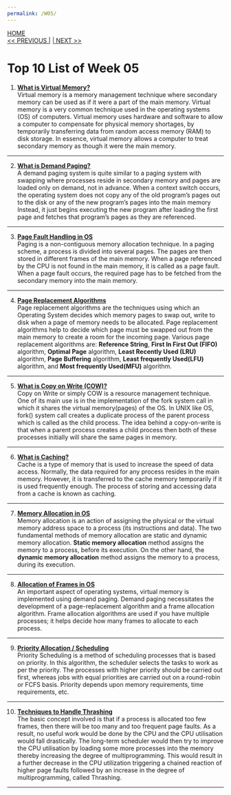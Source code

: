 ```yaml
---
permalink: /W05/
---
```

[HOME](../)<br>
[<< PREVIOUS |](../W04/)
[| NEXT >>](../W06/)<br>

# Top 10 List of Week 05

1. **[What is Virtual Memory?](https://searchstorage.techtarget.com/definition/virtual-memory)** <br>
Virtual memory is a memory management technique where secondary memory can be used as if it were a part of the main memory. Virtual memory is a very common technique used in the operating systems (OS) of computers. Virtual memory uses hardware and software to allow a computer to compensate for physical memory shortages, by temporarily transferring data from random access memory (RAM) to disk storage. In essence, virtual memory allows a computer to treat secondary memory as though it were the main memory. <br>
* * *

2. **[What is Demand Paging?](https://www.geeksforgeeks.org/virtual-memory-in-operating-system/)** <br>
A demand paging system is quite similar to a paging system with swapping where processes reside in secondary memory and pages are loaded only on demand, not in advance. When a context switch occurs, the operating system does not copy any of the old program’s pages out to the disk or any of the new program’s pages into the main memory Instead, it just begins executing the new program after loading the first page and fetches that program’s pages as they are referenced. <br>
* * *

3. **[Page Fault Handling in OS](https://www.geeksforgeeks.org/page-fault-handling-in-operating-system/)** <br>
Paging is a non-contiguous memory allocation technique. In a paging scheme, a process is divided into several pages. The pages are then stored in different frames of the main memory. When a page referenced by the CPU is not found in the main memory, it is called as a page fault. When a page fault occurs, the required page has to be fetched from the secondary memory into the main memory. <br>
* * *

4. **[Page Replacement Algorithms](https://www.tutorialspoint.com/operating_system/os_virtual_memory.htm)** <br>
Page replacement algorithms are the techniques using which an Operating System decides which memory pages to swap out, write to disk when a page of memory needs to be allocated. Page replacement algorithms help to decide which page must be swapped out from the main memory to create a room for the incoming page. Various page replacement algorithms are: **Reference String**, **First In First Out (FIFO)** algorithm, **Optimal Page** algorithm, **Least Recently Used (LRU)** algorithm, **Page Buffering** algorithm, **Least frequently Used(LFU)** algorithm, and **Most frequently Used(MFU)** algorithm. <br>
* * *

5. **[What is Copy on Write (COW)?](https://padakuu.com/article/95-copy-on-write)** <br>
Copy on Write or simply COW is a resource management technique. One of its main use is in the implementation of the fork system call in which it shares the virtual memory(pages) of the OS. In UNIX like OS, fork() system call creates a duplicate process of the parent process which is called as the child process. The idea behind a copy-on-write is that when a parent process creates a child process then both of these processes initially will share the same pages in memory. <br>
* * *

6. **[What is Caching?](https://www.tutorialspoint.com/What-is-caching)** <br>
Cache is a type of memory that is used to increase the speed of data access. Normally, the data required for any process resides in the main memory. However, it is transferred to the cache memory temporarily if it is used frequently enough. The process of storing and accessing data from a cache is known as caching. <br>
* * *

7. **[Memory Allocation in OS](https://binaryterms.com/static-and-dynamic-memory-allocation.html)** <br>
Memory allocation is an action of assigning the physical or the virtual memory address space to a process (its instructions and data). The two fundamental methods of memory allocation are static and dynamic memory allocation. **Static memory allocation** method assigns the memory to a process, before its execution. On the other hand, the **dynamic memory allocation** method assigns the memory to a process, during its execution. <br>
* * *

8. **[Allocation of Frames in OS](https://www.geeksforgeeks.org/operating-system-allocation-frames/)** <br>
An important aspect of operating systems, virtual memory is implemented using demand paging. Demand paging necessitates the development of a page-replacement algorithm and a frame allocation algorithm. Frame allocation algorithms are used if you have multiple processes; it helps decide how many frames to allocate to each process. <br>
* * *

9. **[Priority Allocation / Scheduling](https://www.guru99.com/priority-scheduling-program.html)** <br>
Priority Scheduling is a method of scheduling processes that is based on priority. In this algorithm, the scheduler selects the tasks to work as per the priority. The processes with higher priority should be carried out first, whereas jobs with equal priorities are carried out on a round-robin or FCFS basis. Priority depends upon memory requirements, time requirements, etc. <br>
* * *

10. **[Techniques to Handle Thrashing](https://www.geeksforgeeks.org/techniques-to-handle-thrashing/)** <br>
The basic concept involved is that if a process is allocated too few frames, then there will be too many and too frequent page faults. As a result, no useful work would be done by the CPU and the CPU utilisation would fall drastically. The long-term scheduler would then try to improve the CPU utilisation by loading some more processes into the memory thereby increasing the degree of multiprogramming. This would result in a further decrease in the CPU utilization triggering a chained reaction of higher page faults followed by an increase in the degree of multiprogramming, called Thrashing. <br>
* * *
